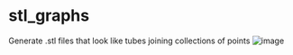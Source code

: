 # stl_graphs
Generate .stl files that look like tubes joining collections of points
![image](https://user-images.githubusercontent.com/48842799/191089644-4a95af2e-d3de-4098-ac35-c80e295099cc.png)
